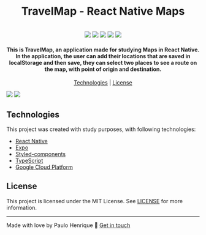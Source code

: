 <h1 align="center">
  TravelMap - React Native Maps
</h1>

<p align="center">
  <br/>
  <img src="https://img.shields.io/github/languages/top/paulhdev/App-Postly">
  <img src="https://img.shields.io/github/issues/paulhdev/App-Postly">
  <img src="https://img.shields.io/github/forks/paulhdev/App-Postly">
  <img src="https://img.shields.io/github/stars/paulhdev/App-Postly">
  <img src="https://img.shields.io/github/license/paulhdev/App-Postly">
</p>

<h4 align="center">
  This is TravelMap, an application made for studying Maps in React Native. In the application, the user can add their locations that are saved in localStorage and then save, they can select two places to see a route on the map, with point of origin and destination.
</h4>

<p align="center">
  <a href="#technologies">Technologies</a> | <a href="#license">License</a>
</p>

<img src="https://i.imgur.com/UL2qVXP.png">
<img src="https://i.imgur.com/7heDCvU.png">

## Technologies

This project was created with study purposes, with following technologies:

- [React Native](https://reactnative.dev/)
- [Expo](https://expo.dev/)
- [Styled-components](https://styled-components.com/)
- [TypeScript](https://www.typescriptlang.org/)
- [Google Cloud Platform](https://cloud.google.com/)


## License

This project is licensed under the MIT License. See [LICENSE](https://opensource.org/licenses/MIT) for more information.

___

Made with love by Paulo Henrique :wave: [Get in touch](https://github.com/paulhdev)
